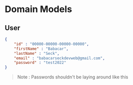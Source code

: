 # Domain Models

## User

```json
{
    "id" : "00000-00000-00000-00000",
    "firstName" : "Babacar",
    "lastName" : "Seck",
    "email" : "babacarseckdevweb@gmail.com",
    "password" : "test2022"
}
```

> Note : Passwords shouldn't be laying around like this